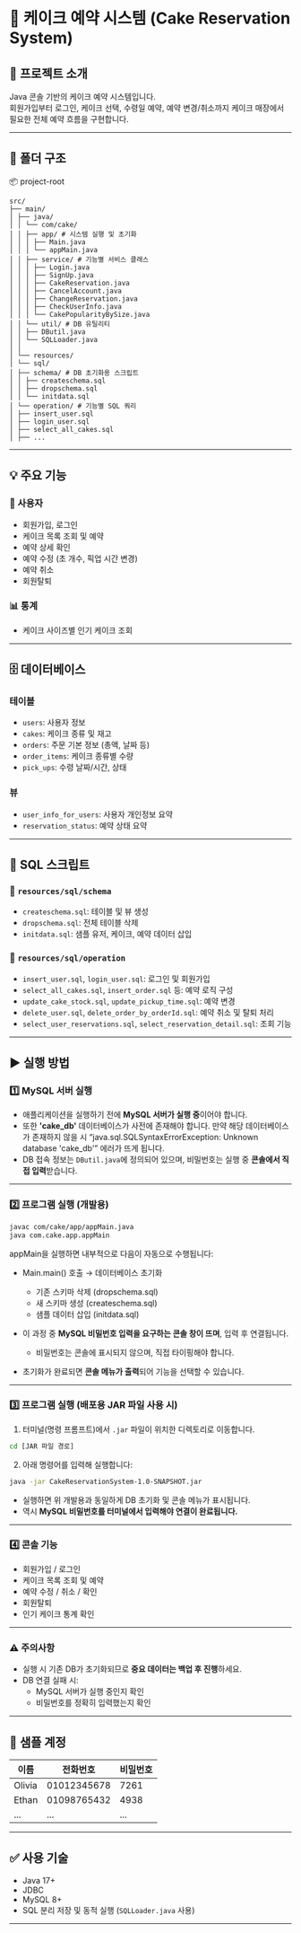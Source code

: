 # 🎂 케이크 예약 시스템 (Cake Reservation System)

## 📌 프로젝트 소개
Java 콘솔 기반의 케이크 예약 시스템입니다.  
회원가입부터 로그인, 케이크 선택, 수령일 예약, 예약 변경/취소까지 케이크 매장에서 필요한 전체 예약 흐름을 구현합니다.

---

## 📁 폴더 구조
📦 project-root
```
src/
├── main/
│ ├── java/
│ │ └── com/cake/
│ │ ├── app/ # 시스템 실행 및 초기화
│ │ │ ├── Main.java
│ │ │ └── appMain.java
│ │ ├── service/ # 기능별 서비스 클래스
│ │ │ ├── Login.java
│ │ │ ├── SignUp.java
│ │ │ ├── CakeReservation.java
│ │ │ ├── CancelAccount.java
│ │ │ ├── ChangeReservation.java
│ │ │ ├── CheckUserInfo.java
│ │ │ └── CakePopularityBySize.java
│ │ └── util/ # DB 유틸리티
│ │ ├── DButil.java
│ │ └── SQLLoader.java
│ │
│ └── resources/
│ └── sql/
│ ├── schema/ # DB 초기화용 스크립트
│ │ ├── createschema.sql
│ │ ├── dropschema.sql
│ │ └── initdata.sql
│ └── operation/ # 기능별 SQL 쿼리
│ ├── insert_user.sql
│ ├── login_user.sql
│ ├── select_all_cakes.sql
│ ├── ...
```
---

## 💡 주요 기능

### 👤 사용자
- 회원가입, 로그인
- 케이크 목록 조회 및 예약
- 예약 상세 확인
- 예약 수정 (초 개수, 픽업 시간 변경)
- 예약 취소
- 회원탈퇴

### 📊 통계
- 케이크 사이즈별 인기 케이크 조회

---

## 🗄️ 데이터베이스

### 테이블
- `users`: 사용자 정보
- `cakes`: 케이크 종류 및 재고
- `orders`: 주문 기본 정보 (총액, 날짜 등)
- `order_items`: 케이크 종류별 수량
- `pick_ups`: 수령 날짜/시간, 상태

### 뷰
- `user_info_for_users`: 사용자 개인정보 요약
- `reservation_status`: 예약 상태 요약

---

## 🧪 SQL 스크립트

### 📂 `resources/sql/schema`
- `createschema.sql`: 테이블 및 뷰 생성
- `dropschema.sql`: 전체 테이블 삭제
- `initdata.sql`: 샘플 유저, 케이크, 예약 데이터 삽입

### 📂 `resources/sql/operation`
- `insert_user.sql`, `login_user.sql`: 로그인 및 회원가입
- `select_all_cakes.sql`, `insert_order.sql` 등: 예약 로직 구성
- `update_cake_stock.sql`, `update_pickup_time.sql`: 예약 변경
- `delete_user.sql`, `delete_order_by_orderId.sql`: 예약 취소 및 탈퇴 처리
- `select_user_reservations.sql`, `select_reservation_detail.sql`: 조회 기능

---

## ▶️ 실행 방법

### 1️⃣ MySQL 서버 실행

- 애플리케이션을 실행하기 전에 **MySQL 서버가 실행 중**이어야 합니다.
- 또한  **'cake_db'**  데이터베이스가 사전에 존재해야 합니다. 만약 해당 데이터베이스가 존재하지 않을 시 “java.sql.SQLSyntaxErrorException: Unknown database 'cake_db'” 에러가 뜨게 됩니다.
- DB 접속 정보는 `DButil.java`에 정의되어 있으며, 비밀번호는 실행 중 **콘솔에서 직접 입력**받습니다.

---

### 2️⃣ 프로그램 실행 (개발용)

```bash
javac com/cake/app/appMain.java
java com.cake.app.appMain
```

appMain을 실행하면 내부적으로 다음이 자동으로 수행됩니다:

- Main.main() 호출 → 데이터베이스 초기화  
  - 기존 스키마 삭제 (dropschema.sql)  
  - 새 스키마 생성 (createschema.sql)  
  - 샘플 데이터 삽입 (initdata.sql)  

- 이 과정 중 **MySQL 비밀번호 입력을 요구하는 콘솔 창이 뜨며**, 입력 후 연결됩니다.  
  - 비밀번호는 콘솔에 표시되지 않으며, 직접 타이핑해야 합니다.  

- 초기화가 완료되면 **콘솔 메뉴가 출력**되어 기능을 선택할 수 있습니다.

---

### 3️⃣ 프로그램 실행 (배포용 JAR 파일 사용 시)

1. 터미널(명령 프롬프트)에서 `.jar` 파일이 위치한 디렉토리로 이동합니다.

```bash
cd [JAR 파일 경로]
```

2. 아래 명령어를 입력해 실행합니다:

```bash
java -jar CakeReservationSystem-1.0-SNAPSHOT.jar
```

- 실행하면 위 개발용과 동일하게 DB 초기화 및 콘솔 메뉴가 표시됩니다.
- 역시 **MySQL 비밀번호를 터미널에서 입력해야 연결이 완료됩니다.**

---

### 4️⃣ 콘솔 기능

- 회원가입 / 로그인  
- 케이크 목록 조회 및 예약  
- 예약 수정 / 취소 / 확인  
- 회원탈퇴  
- 인기 케이크 통계 확인  

---

### ⚠️ 주의사항

- 실행 시 기존 DB가 초기화되므로 **중요 데이터는 백업 후 진행**하세요.  
- DB 연결 실패 시:
  - MySQL 서버가 실행 중인지 확인
  - 비밀번호를 정확히 입력했는지 확인

---

## 🔐 샘플 계정

| 이름 | 전화번호 | 비밀번호 |
|------|----------|-----------|
| Olivia | 01012345678 | 7261 |
| Ethan | 01098765432 | 4938 |
| ... | ... | ... |

---

## ✅ 사용 기술

- Java 17+
- JDBC
- MySQL 8+
- SQL 분리 저장 및 동적 실행 (`SQLLoader.java` 사용)

---
